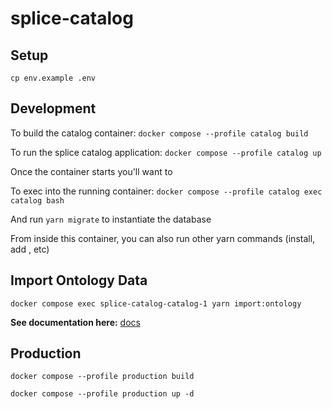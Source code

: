 # splice-catalog

## Setup

`cp env.example .env`

## Development

To build the catalog container: `docker compose --profile catalog build`

To run the splice catalog application: `docker compose --profile catalog up`

Once the container starts you'll want to

To exec into the running container: `docker compose --profile catalog exec catalog bash`

And run `yarn migrate` to instantiate the database

From inside this container, you can also run other yarn commands (install, add <package>, etc)

## Import Ontology Data

`docker compose exec splice-catalog-catalog-1 yarn import:ontology`

**See documentation here:** [docs](docs) 

## Production

`docker compose --profile production build`

`docker compose --profile production up -d`


